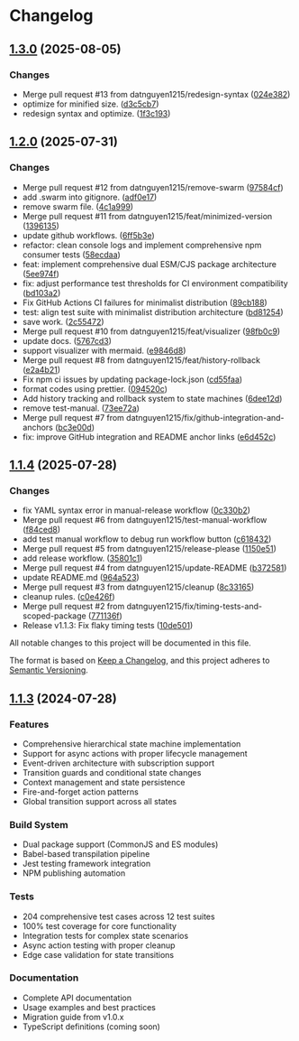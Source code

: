 # Changelog

## [1.3.0](https://github.com/datnguyen1215/hsmjs/compare/v1.2.0...v1.3.0) (2025-08-05)

### Changes

* Merge pull request #13 from datnguyen1215/redesign-syntax ([024e382](https://github.com/datnguyen1215/hsmjs/commit/024e38263dc3424e037104a3558ae1817a12d0e7))
* optimize for minified size. ([d3c5cb7](https://github.com/datnguyen1215/hsmjs/commit/d3c5cb7b45320615d955e5d757d3d5802a025b6c))
* redesign syntax and optimize. ([1f3c193](https://github.com/datnguyen1215/hsmjs/commit/1f3c19322eeb18900f0617bf547887c5b9e52fd0))


## [1.2.0](https://github.com/datnguyen1215/hsmjs/compare/v1.1.4...v1.2.0) (2025-07-31)

### Changes

* Merge pull request #12 from datnguyen1215/remove-swarm ([97584cf](https://github.com/datnguyen1215/hsmjs/commit/97584cf99a21809356c621d3a593f9d7687135bb))
* add .swarm into gitignore. ([adf0e17](https://github.com/datnguyen1215/hsmjs/commit/adf0e17097a4c45d3a9a9d8c16d6193ca79db023))
* remove swarm file. ([4c1a999](https://github.com/datnguyen1215/hsmjs/commit/4c1a999697301ae0b68adf2f514ab955e3d249b1))
* Merge pull request #11 from datnguyen1215/feat/minimized-version ([1396135](https://github.com/datnguyen1215/hsmjs/commit/1396135ae64011f593616a0cee03ab19f5161919))
* update github workflows. ([6ff5b3e](https://github.com/datnguyen1215/hsmjs/commit/6ff5b3eb04b482872397ecb94055408156737d2d))
* refactor: clean console logs and implement comprehensive npm consumer tests ([58ecdaa](https://github.com/datnguyen1215/hsmjs/commit/58ecdaa2caacbc0a306bdcca4e66686b5fd7aa86))
* feat: implement comprehensive dual ESM/CJS package architecture ([5ee974f](https://github.com/datnguyen1215/hsmjs/commit/5ee974fd9e690d9d89bfc1a1f04e4dcb18451d43))
* fix: adjust performance test thresholds for CI environment compatibility ([bd103a2](https://github.com/datnguyen1215/hsmjs/commit/bd103a2a8c4965638610fdbaa2567e5833bc829b))
* Fix GitHub Actions CI failures for minimalist distribution ([89cb188](https://github.com/datnguyen1215/hsmjs/commit/89cb188962f829a419a6f8aeb69181bd850b326b))
*   test: align test suite with minimalist distribution architecture ([bd81254](https://github.com/datnguyen1215/hsmjs/commit/bd8125433e9041e7e808cc6c39c8579def4bb9e4))
* save work. ([2c55472](https://github.com/datnguyen1215/hsmjs/commit/2c554723526bdf0f2ab61b1992db732d31ba5155))
* Merge pull request #10 from datnguyen1215/feat/visualizer ([98fb0c9](https://github.com/datnguyen1215/hsmjs/commit/98fb0c965d06d483a8dca8f3c85a848e07a06f5e))
* update docs. ([5767cd3](https://github.com/datnguyen1215/hsmjs/commit/5767cd3f37d7ffbd283dcc53f6c1f1d574cdaac9))
* support visualizer with mermaid. ([e9846d8](https://github.com/datnguyen1215/hsmjs/commit/e9846d861f7dfdfa6900e6370c6a4900b0f019fa))
* Merge pull request #8 from datnguyen1215/feat/history-rollback ([e2a4b21](https://github.com/datnguyen1215/hsmjs/commit/e2a4b21d2358ff2e4a394903bec626236e7f52ed))
* Fix npm ci issues by updating package-lock.json ([cd55faa](https://github.com/datnguyen1215/hsmjs/commit/cd55faa13fbaaebf4aa5f53c28fcac9e8f00ea1e))
* format codes using prettier. ([094520c](https://github.com/datnguyen1215/hsmjs/commit/094520c288ddfbfeaf02bb241afc5b931f901e93))
*   Add history tracking and rollback system to state machines ([6dee12d](https://github.com/datnguyen1215/hsmjs/commit/6dee12d9e825bf87cea5ad7ebf950d91ee7a724d))
* remove test-manual. ([73ee72a](https://github.com/datnguyen1215/hsmjs/commit/73ee72aecba0d15c126f013fc59a8e43b15ecfc9))
* Merge pull request #7 from datnguyen1215/fix/github-integration-and-anchors ([bc3e00d](https://github.com/datnguyen1215/hsmjs/commit/bc3e00d5240e0f8aaea63df4ee87d197409088ca))
* fix: improve GitHub integration and README anchor links ([e6d452c](https://github.com/datnguyen1215/hsmjs/commit/e6d452c1934fe12c0f16d86a3637bd7751ccd375))


## [1.1.4](https://github.com/datnguyen1215/hsmjs/compare/v1.1.3...v1.1.4) (2025-07-28)

### Changes

- fix YAML syntax error in manual-release workflow ([0c330b2](https://github.com/datnguyen1215/hsmjs/commit/0c330b2827ba6cabd6d465ecd915261a3d1c8343))
- Merge pull request #6 from datnguyen1215/test-manual-workflow ([f84ced8](https://github.com/datnguyen1215/hsmjs/commit/f84ced825655a8f613888c11a95360a688ca63b2))
- add test manual workflow to debug run workflow button ([c618432](https://github.com/datnguyen1215/hsmjs/commit/c61843290b46734194d9defe50a9b58efdb49829))
- Merge pull request #5 from datnguyen1215/release-please ([1150e51](https://github.com/datnguyen1215/hsmjs/commit/1150e51d5db4ce354239b5860ade670f919514e3))
- add release workflow. ([35801c1](https://github.com/datnguyen1215/hsmjs/commit/35801c1ecf03199c1af39911f60e1d4dc079c970))
- Merge pull request #4 from datnguyen1215/update-README ([b372581](https://github.com/datnguyen1215/hsmjs/commit/b3725814a6cc05011c422b549a94a9495625a80d))
- update README.md ([964a523](https://github.com/datnguyen1215/hsmjs/commit/964a5236eab805ca7b87739d5fd1dd9d4e4cd380))
- Merge pull request #3 from datnguyen1215/cleanup ([8c33165](https://github.com/datnguyen1215/hsmjs/commit/8c33165cb24d08cbfa03aaf6a6287d844b741f35))
- cleanup rules. ([c0e426f](https://github.com/datnguyen1215/hsmjs/commit/c0e426f180b62b4953767a5b5c2a019f2cbd0d09))
- Merge pull request #2 from datnguyen1215/fix/timing-tests-and-scoped-package ([771136f](https://github.com/datnguyen1215/hsmjs/commit/771136fb6a4d5358ff31cd26db45afe918ed1dcf))
- Release v1.1.3: Fix flaky timing tests ([10de501](https://github.com/datnguyen1215/hsmjs/commit/10de5013e3bbcce1ffbff4ed646d98c2dac70cbb))

All notable changes to this project will be documented in this file.

The format is based on [Keep a Changelog](https://keepachangelog.com/en/1.0.0/),
and this project adheres to [Semantic Versioning](https://semver.org/spec/v2.0.0.html).

## [1.1.3](https://github.com/datnguyen1215/hsmjs/releases/tag/v1.1.3) (2024-07-28)

### Features

- Comprehensive hierarchical state machine implementation
- Support for async actions with proper lifecycle management
- Event-driven architecture with subscription support
- Transition guards and conditional state changes
- Context management and state persistence
- Fire-and-forget action patterns
- Global transition support across all states

### Build System

- Dual package support (CommonJS and ES modules)
- Babel-based transpilation pipeline
- Jest testing framework integration
- NPM publishing automation

### Tests

- 204 comprehensive test cases across 12 test suites
- 100% test coverage for core functionality
- Integration tests for complex state scenarios
- Async action testing with proper cleanup
- Edge case validation for state transitions

### Documentation

- Complete API documentation
- Usage examples and best practices
- Migration guide from v1.0.x
- TypeScript definitions (coming soon)
